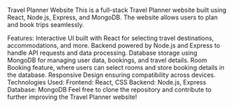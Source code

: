 Travel Planner Website
This is a full-stack Travel Planner website built using React, Node.js, Express, and MongoDB. The website allows users to plan and book trips seamlessly.

Features:
Interactive UI built with React for selecting travel destinations, accommodations, and more.
Backend powered by Node.js and Express to handle API requests and data processing.
Database storage using MongoDB for managing user data, bookings, and travel details.
Room Booking feature, where users can select rooms and store booking details in the database.
Responsive Design ensuring compatibility across devices.
Technologies Used:
Frontend: React, CSS
Backend: Node.js, Express
Database: MongoDB
Feel free to clone the repository and contribute to further improving the Travel Planner website!
